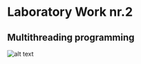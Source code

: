 # Laboratory Work nr.2
## Multithreading programming
![alt text](..\lab2Varianta.PNG "Logo Title Text 1")
